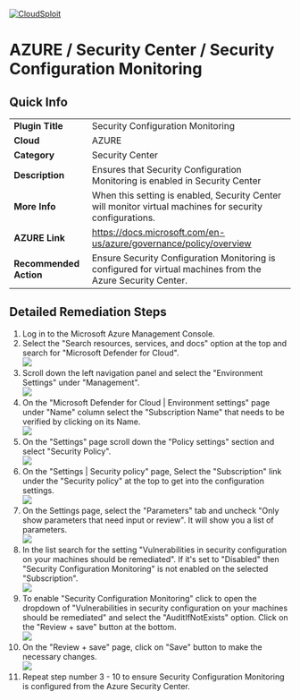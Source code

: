 [![CloudSploit](https://cloudsploit.com/img/logo-new-big-text-100.png "CloudSploit")](https://cloudsploit.com)

# AZURE / Security Center / Security Configuration Monitoring

## Quick Info

| | |
|-|-|
| **Plugin Title** | Security Configuration Monitoring |
| **Cloud** | AZURE |
| **Category** | Security Center |
| **Description** | Ensures that Security Configuration Monitoring is enabled in Security Center |
| **More Info** | When this setting is enabled, Security Center will monitor virtual machines for security configurations. |
| **AZURE Link** | https://docs.microsoft.com/en-us/azure/governance/policy/overview |
| **Recommended Action** | Ensure Security Configuration Monitoring is configured for virtual machines from the Azure Security Center. |

## Detailed Remediation Steps

1. Log in to the Microsoft Azure Management Console.
2. Select the "Search resources, services, and docs" option at the top and search for "Microsoft Defender for Cloud". </br> <img src="/resources/azure/securitycenter/security-configuration-monitoring/step2.png"/>
3. Scroll down the left navigation panel and select the "Environment Settings" under "Management".</br> <img src="/resources/azure/securitycenter/security-configuration-monitoring/step3.png"/>
4. On the "Microsoft Defender for Cloud | Environment settings" page under "Name" column select the "Subscription Name" that needs to be verified by clicking on its Name.</br> <img src="/resources/azure/securitycenter/security-configuration-monitoring/step4.png"/>
5. On the "Settings" page scroll down the "Policy settings" section and select "Security Policy".</br> <img src="/resources/azure/securitycenter/security-configuration-monitoring/step5.png"/>
6. On the "Settings | Security policy" page, Select the "Subscription" link under the "Security policy" at the top to get into the configuration settings.</br> <img src="/resources/azure/securitycenter/security-configuration-monitoring/step6.png"/>
7. On the Settings page, select the "Parameters" tab and uncheck "Only show parameters that need input or review". It will show you a list of parameters.</br>  <img src="/resources/azure/securitycenter/security-configuration-monitoring/step7.png"/>
8. In the list search for the setting "Vulnerabilities in security configuration on your machines should be remediated". If it's set to "Disabled" then "Security Configuration Monitoring" is not enabled on the selected "Subscription".</br> <img src="/resources/azure/securitycenter/security-configuration-monitoring/step8.png"/>
9. To enable "Security Configuration Monitoring" click to open the dropdown of "Vulnerabilities in security configuration on your machines should be remediated" and select the "AuditIfNotExists" option. Click on the "Review + save" button at the bottom.</br> <img src="/resources/azure/securitycenter/security-configuration-monitoring/step9.png"/>
10. On the "Review + save" page, click on "Save" button to make the necessary changes.</br> <img src="/resources/azure/securitycenter/security-configuration-monitoring/step10.png"/>
11. Repeat step number 3 - 10 to ensure Security Configuration Monitoring is configured from the Azure Security Center.</br>
